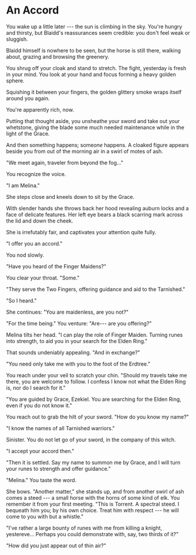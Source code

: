 # An Accord

You wake up a little later --- the sun is climbing in the sky. You're hungry and thirsty, but Blaidd's reassurances seem credible: you don't feel weak or sluggish.

Blaidd himself is nowhere to be seen, but the horse is still there, walking about, grazing and browsing the greenery.

You shrug off your cloak and stand to stretch. The fight, yesterday is fresh in your mind. You look at your hand and focus forming a heavy golden sphere.

Squishing it between your fingers, the golden glittery smoke wraps itself around you again.

You're apparently rich, now.

Putting that thought aside, you unsheathe your sword and take out your whetstone, giving the blade some much needed maintenance while in the light of the Grace.

And then something happens; some<em>one</em> happens. A cloaked figure appears beside you from out of the morning air in a swirl of motes of ash.

"We meet again, traveler from beyond the fog..."

You recognize the voice.

"I am Melina."

She steps close and kneels down to sit by the Grace.

With slender hands she throws back her hood revealing auburn locks and a face of delicate features. Her left eye bears a black scarring mark across the lid and down the cheek.

She is irrefutably fair, and captivates your attention quite fully.

"I offer you an accord."

You nod slowly.

"Have you heard of the Finger Maidens?"

You clear your throat. "Some."

"They serve the Two Fingers, offering guidance and aid to the Tarnished."

"So I heard."

She continues: "You are maidenless, are you not?"

"For the time being." You venture: "Are--- are you offering?"

Melina tilts her head. "I can play the role of Finger Maiden. Turning runes into strength, to aid you in your search for the Elden Ring."

That sounds undeniably appealing. "And in exchange?"

"You need only take me with you to the foot of the Erdtree."

You reach under your veil to scratch your chin. "Should my travels take me there, you are welcome to follow. I confess I know not what the Elden Ring is, nor do I search for it."

"You are guided by Grace, Ezekiel. You are searching for the Elden Ring, even if you do not know it."

You reach out to grab the hilt of your sword. "How do you know my name?"

"I know the names of all Tarnished warriors."

Sinister. You do not let go of your sword, in the company of this witch.

"I accept your accord then."

"Then it is settled. Say my name to summon me by Grace, and I will turn your runes to strength and offer guidance."

"Melina." You taste the word.

She bows. "Another matter," she stands up, and from another swirl of ash comes a steed --- a small horse with the horns of some kind of elk. You remember it from your first meeting. "This is Torrent. A spectral steed. I bequeath him you; by his own choice. Treat him with respect --- he will come to you with but a whistle."

"I've rather a large bounty of runes with me from killing a knight, yestereve... Perhaps you could demonstrate with, say, two thirds of it?"



"How did you just appear out of thin air?"
